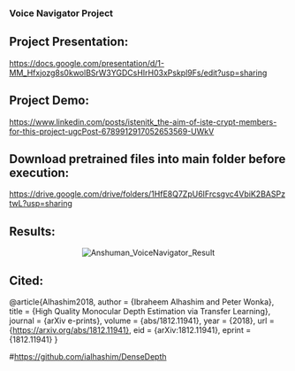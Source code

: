 ### Voice Navigator Project

## Project Presentation: 
https://docs.google.com/presentation/d/1-MM_Hfxjozg8s0kwolBSrW3YGDCsHIrH03xPskpl9Fs/edit?usp=sharing

## Project Demo: 
https://www.linkedin.com/posts/istenitk_the-aim-of-iste-crypt-members-for-this-project-ugcPost-6789912917052653569-UWkV

## Download pretrained files into main folder before execution: 
https://drive.google.com/drive/folders/1HfE8Q7ZpU6IFrcsgvc4VbiK2BASPztwL?usp=sharing

## Results:
<p align="center">
  <img style="max-height:100px" src="https://github.com/anshuman03sinha/Voice-Navigator/blob/master/static/VoiceNavigator.jpg" alt="Anshuman_VoiceNavigator_Result">
</p>

## Cited:
@article{Alhashim2018,
  author    = {Ibraheem Alhashim and Peter Wonka},
  title     = {High Quality Monocular Depth Estimation via Transfer Learning},
  journal   = {arXiv e-prints},
  volume    = {abs/1812.11941},
  year      = {2018},
  url       = {https://arxiv.org/abs/1812.11941},
  eid       = {arXiv:1812.11941},
  eprint    = {1812.11941}
}

#https://github.com/ialhashim/DenseDepth

